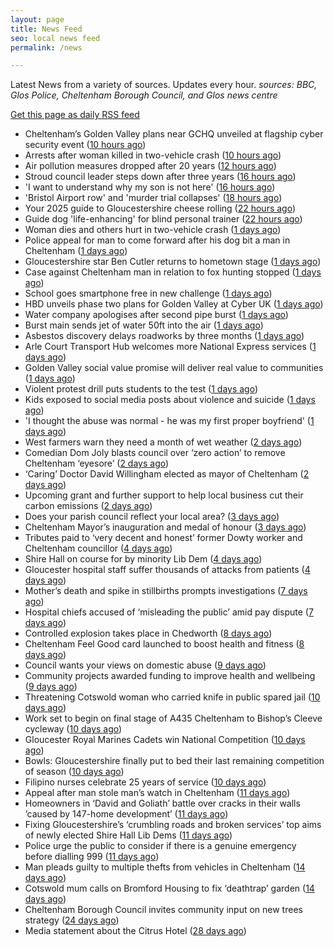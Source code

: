 ```yaml
---
layout: page
title: News Feed
seo: local news feed
permalink: /news

---
```


Latest News from a variety of sources. Updates every hour.
_sources: BBC, Glos Police, Cheltenham Borough Council, and Glos news centre_

[Get this page as daily RSS feed](/daily.rss)

<!-- news_marker starts -->
- Cheltenham’s Golden Valley plans near GCHQ unveiled at flagship cyber security event ([10 hours ago](https://gloucesternewscentre.co.uk/cheltenhams-golden-valley-plans-near-gchq-unveiled-at-flagship-cyber-security-event/))
- Arrests after woman killed in two-vehicle crash ([10 hours ago](https://www.bbc.com/news/articles/cz0dl0g9zxjo))
- Air pollution measures dropped after 20 years ([12 hours ago](https://www.bbc.com/news/articles/c7v7d4091gro))
- Stroud council leader steps down after three years ([16 hours ago](https://www.bbc.com/news/articles/c9dq58pzel5o))
- 'I want to understand why my son is not here' ([16 hours ago](https://www.bbc.com/news/articles/c5yk7z7k4dyo))
- 'Bristol Airport row' and 'murder trial collapses' ([18 hours ago](https://www.bbc.com/news/articles/c93lq257pd5o))
- Your 2025 guide to Gloucestershire cheese rolling ([22 hours ago](https://www.bbc.com/news/articles/c230jj5m1yro))
- Guide dog 'life-enhancing' for blind personal trainer ([22 hours ago](https://www.bbc.com/news/articles/cwy3j8evxg2o))
- Woman dies and others hurt in two-vehicle crash ([1 days ago](https://www.bbc.com/news/articles/cp3qjdll89jo))
- Police appeal for man to come forward after his dog bit a man in Cheltenham ([1 days ago](https://gloucesternewscentre.co.uk/police-appeal-for-man-to-come-forward-after-his-dog-bit-a-man-in-cheltenham/))
- Gloucestershire star Ben Cutler returns to hometown stage ([1 days ago](https://gloucesternewscentre.co.uk/gloucestershire-star-ben-cutler-returns-to-hometown-stage/))
- Case against Cheltenham man in relation to fox hunting stopped ([1 days ago](https://gloucesternewscentre.co.uk/case-against-cheltenham-man-in-relation-to-fox-hunting-stopped/))
- School goes smartphone free in new challenge ([1 days ago](https://www.bbc.com/news/articles/cwy388p033eo))
- HBD unveils phase two plans for Golden Valley at Cyber UK ([1 days ago](https://www.cheltenham.gov.uk/news/article/3012/hbd_unveils_phase_two_plans_for_golden_valley_at_cyber_uk))
- Water company apologises after second pipe burst ([1 days ago](https://www.bbc.com/news/articles/cn0g1jygjq1o))
- Burst main sends jet of water 50ft into the air ([1 days ago](https://www.bbc.com/news/articles/cd620lyqqnqo))
- Asbestos discovery delays roadworks by three months ([1 days ago](https://www.bbc.com/news/articles/c0j7158dyevo))
- Arle Court Transport Hub welcomes more National Express services ([1 days ago](https://gloucesternewscentre.co.uk/arle-court-transport-hub-welcomes-more-national-express-services/))
- Golden Valley social value promise will deliver real value to communities ([1 days ago](https://www.cheltenham.gov.uk/news/article/3011/golden_valley_social_value_promise_will_deliver_real_value_to_communities))
- Violent protest drill puts students to the test ([1 days ago](https://www.bbc.com/news/articles/cp92nl2yne8o))
- Kids exposed to social media posts about violence and suicide ([1 days ago](https://www.bbc.com/news/articles/c0r1gpr0ezwo))
- 'I thought the abuse was normal - he was my first proper boyfriend' ([1 days ago](https://www.bbc.com/news/articles/czj47g8kkm9o))
- West farmers warn they need a month of wet weather ([2 days ago](https://www.bbc.com/news/articles/c331dj5x2kpo))
- Comedian Dom Joly blasts council over ‘zero action’ to remove Cheltenham ‘eyesore’ ([2 days ago](https://gloucesternewscentre.co.uk/comedian-dom-joly-blasts-council-over-zero-action-to-remove-cheltenham-eyesore/))
- ‘Caring’ Doctor David Willingham elected as mayor of Cheltenham ([2 days ago](https://gloucesternewscentre.co.uk/caring-doctor-david-willingham-elected-as-mayor-of-cheltenham/))
- Upcoming grant and further support to help local business cut their carbon emissions ([2 days ago](https://www.cheltenham.gov.uk/news/article/3010/upcoming_grant_and_further_support_to_help_local_business_cut_their_carbon_emissions))
- Does your parish council reflect your local area? ([3 days ago](https://www.cheltenham.gov.uk/news/article/3009/does_your_parish_council_reflect_your_local_area))
- Cheltenham Mayor’s inauguration and medal of honour ([3 days ago](https://www.cheltenham.gov.uk/news/article/3008/cheltenham_mayors_inauguration_and_medal_of_honour))
- Tributes paid to ‘very decent and honest’ former Dowty worker and Cheltenham councillor ([4 days ago](https://gloucesternewscentre.co.uk/tributes-paid-to-very-decent-and-honest-former-dowty-worker-and-cheltenham-councillor/))
- Shire Hall on course for by minority Lib Dem ([4 days ago](https://gloucesternewscentre.co.uk/shire-hall-on-course-for-by-minority-lib-dem/))
- Gloucester hospital staff suffer thousands of attacks from patients ([4 days ago](https://gloucesternewscentre.co.uk/gloucester-hospital-staff-suffer-thousands-of-attacks-from-patients/))
- Mother’s death and spike in stillbirths prompts investigations ([7 days ago](https://gloucesternewscentre.co.uk/mothers-death-and-spike-in-stillbirths-prompts-investigations/))
- Hospital chiefs accused of ‘misleading the public’ amid pay dispute ([7 days ago](https://gloucesternewscentre.co.uk/hospital-chiefs-accused-of-misleading-the-public-amid-pay-dispute/))
- Controlled explosion takes place in Chedworth ([8 days ago](https://gloucesternewscentre.co.uk/controlled-explosion-takes-place-in-chedworth/))
- Cheltenham Feel Good card launched to boost health and fitness ([8 days ago](https://www.cheltenham.gov.uk/news/article/3007/cheltenham_feel_good_card_launched_to_boost_health_and_fitness))
- Council wants your views on domestic abuse ([9 days ago](https://gloucesternewscentre.co.uk/council-wants-your-views-on-domestic-abuse/))
- Community projects awarded funding to improve health and wellbeing ([9 days ago](https://www.cheltenham.gov.uk/news/article/3006/community_projects_awarded_funding_to_improve_health_and_wellbeing))
- Threatening Cotswold woman who carried knife in public spared jail ([10 days ago](https://gloucesternewscentre.co.uk/threatening-cotswold-woman-who-carried-knife-in-public-spared-jail/))
- Work set to begin on final stage of A435 Cheltenham to Bishop’s Cleeve cycleway ([10 days ago](https://gloucesternewscentre.co.uk/work-set-to-begin-on-final-stage-of-a435-cheltenham-to-bishops-cleeve-cycleway/))
- Gloucester Royal Marines Cadets win National Competition ([10 days ago](https://gloucesternewscentre.co.uk/gloucester-royal-marines-cadets-win-national-competition/))
- Bowls: Gloucestershire finally put to bed their last remaining competition of season ([10 days ago](https://gloucesternewscentre.co.uk/bowls-gloucestershire-finally-put-to-bed-their-last-remaining-competition-of-season/))
- Filipino nurses celebrate 25 years of service ([10 days ago](https://gloucesternewscentre.co.uk/filipino-nurses-celebrate-25-years-of-service/))
- Appeal after man stole man’s watch in Cheltenham ([11 days ago](https://gloucesternewscentre.co.uk/appeal-after-man-stole-mans-watch-in-cheltenham/))
- Homeowners in ‘David and Goliath’ battle over cracks in their walls ’caused by 147-home development’ ([11 days ago](https://gloucesternewscentre.co.uk/homeowners-in-david-and-goliath-battle-over-cracks-in-their-walls-caused-by-147-home-development/))
- Fixing Gloucestershire’s ‘crumbling roads and broken services’ top aims of newly elected Shire Hall Lib Dems ([11 days ago](https://gloucesternewscentre.co.uk/fixing-gloucestershires-crumbling-roads-and-broken-services-top-aims-of-newly-elected-shire-hall-lib-dems/))
- Police urge the public to consider if there is a genuine emergency before dialling 999 ([11 days ago](https://gloucesternewscentre.co.uk/police-urge-the-public-to-consider-if-there-is-a-genuine-emergency-before-dialling-999/))
- Man pleads guilty to multiple thefts from vehicles in Cheltenham ([14 days ago](https://gloucesternewscentre.co.uk/man-pleads-guilty-to-multiple-thefts-from-vehicles-in-cheltenham/))
- Cotswold mum calls on Bromford Housing to fix ‘deathtrap’ garden ([14 days ago](https://gloucesternewscentre.co.uk/cotswold-mum-calls-on-bromford-housing-to-fix-deathtrap-garden/))
- Cheltenham Borough Council invites community input on new trees strategy ([24 days ago](https://www.cheltenham.gov.uk/news/article/3005/cheltenham_borough_council_invites_community_input_on_new_trees_strategy))
- Media statement about the Citrus Hotel ([28 days ago](https://www.cheltenham.gov.uk/news/article/3004/media_statement_about_the_citrus_hotel))

<!-- news_marker ends -->
